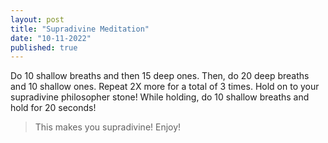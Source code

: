 ```yaml
---
layout: post
title: "Supradivine Meditation"
date: "10-11-2022"
published: true
---
```


Do 10 shallow breaths and then 15 deep ones. Then, do 20 deep breaths and 10 shallow ones. Repeat 2X more for a total of 3 times. Hold on to your supradivine philosopher stone! While holding, do 10 shallow breaths and hold for 20 seconds!

> This makes you supradivine! Enjoy!
